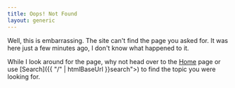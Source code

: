 ```yaml
---
title: Oops! Not Found
layout: generic
---
```


Well, this is embarrassing. The site can't find the page you asked for. It was here just a few minutes ago, I don't know what happened to it. 

While I look around for the page, why not head over to the [Home](/) page or use [Search]({{ "/" | htmlBaseUrl }}search">) to find the topic you were looking for.
